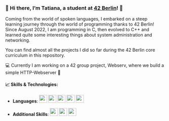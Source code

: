 ### 👋 Hi there, I’m Tatiana, a student at [42 Berlin](https://42berlin.de/)! 🚀

Coming from the world of spoken languages, I embarked on a steep learning journey through the world of programming thanks to 42 Berlin!
Since August 2022, I am programming in C, then evolved to C++ and learned quite some interesting things about system administration and networking.

You can find almost all the projects I did so far during the 42 Berlin core curriculum in this repository.

💻 Currently I am working on a 42 group project, Webserv, where we build a simple HTTP-Webserver 🚀

#### 📈 Skills & Technologies:

- **Languages**:
  <img src="https://img.shields.io/badge/C-A8B9CC?style=for-the-badge&logo=c&logoColor=white" height="25">
  <img src="https://img.shields.io/badge/C++-00599C?style=for-the-badge&logo=c%2B%2B&logoColor=white" height="25">
  <img src="https://img.shields.io/badge/HTML5-E34F26?style=for-the-badge&logo=html5&logoColor=white" height="25">
  <img src="https://img.shields.io/badge/CSS3-1572B6?style=for-the-badge&logo=css3&logoColor=white" height="25">
  <img src="https://img.shields.io/badge/PHP-777BB4?style=for-the-badge&logo=php&logoColor=white" height="25">

- **Additional Skills**:
  <img src="https://img.shields.io/badge/Git-F05032?style=for-the-badge&logo=git&logoColor=white" height="25">
  <img src="https://img.shields.io/badge/Linux-FCC624?style=for-the-badge&logo=linux&logoColor=black" height="25">
  <img src="https://img.shields.io/badge/VS%20Code-007ACC?style=for-the-badge&logo=visual-studio-code&logoColor=white" height="25">

